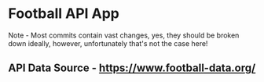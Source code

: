 # Football API App

Note - Most commits contain vast changes, yes, they should be broken down ideally, however, unfortunately that's not the case here!

## API Data Source - https://www.football-data.org/

